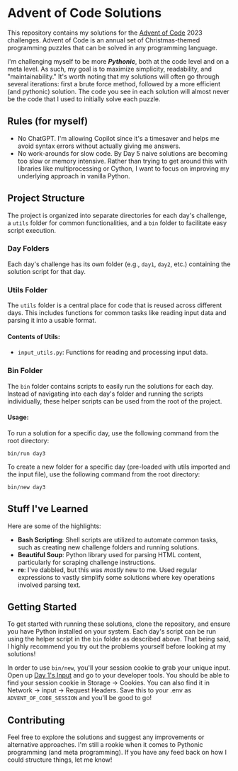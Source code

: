 # Advent of Code Solutions

This repository contains my solutions for the [Advent of Code](https://adventofcode.com/) 2023 challenges. Advent of Code is an annual set of Christmas-themed programming puzzles that can be solved in any programming language.

I'm challenging myself to be more ***Pythonic***, both at the code level and on a meta level. As such, my goal is to maximize simplicity, readability, and "maintainability." It's worth noting that my solutions will often go through several iterations: first a brute force method, followed by a more efficient (and pythonic) solution. The code you see in each solution will almost never be the code that I used to initially solve each puzzle. 

## Rules (for myself)
- No ChatGPT. I'm allowing Copilot since it's a timesaver and helps me avoid syntax errors without actually giving me answers.
- No work-arounds for slow code. By Day 5 naive solutions are becoming too slow or memory intensive. Rather than trying to get around this with libraries like multiprocessing or Cython, I want to focus on improving my underlying approach in vanilla Python. 

## Project Structure

The project is organized into separate directories for each day's challenge, a `utils` folder for common functionalities, and a `bin` folder to facilitate easy script execution.

### Day Folders

Each day's challenge has its own folder (e.g., `day1`, `day2`, etc.) containing the solution script for that day.

### Utils Folder

The `utils` folder is a central place for code that is reused across different days. This includes functions for common tasks like reading input data and parsing it into a usable format.

#### Contents of Utils:

- `input_utils.py`: Functions for reading and processing input data.

### Bin Folder

The `bin` folder contains scripts to easily run the solutions for each day. Instead of navigating into each day's folder and running the scripts individually, these helper scripts can be used from the root of the project.

#### Usage:

To run a solution for a specific day, use the following command from the root directory:

```
bin/run day3
```

To create a new folder for a specific day (pre-loaded with utils imported and the input file), use the following command from the root directory:
```
bin/new day3
```

## Stuff I've Learned

Here are some of the highlights:

- **Bash Scripting**: Shell scripts are utilized to automate common tasks, such as creating new challenge folders and running solutions.
- **Beautiful Soup**: Python library used for parsing HTML content, particularly for scraping challenge instructions.
- **re**: I've dabbled, but this was *mostly* new to me. Used regular expressions to vastly simplify some solutions where key operations involved parsing text. 


## Getting Started

To get started with running these solutions, clone the repository, and ensure you have Python installed on your system. Each day's script can be run using the helper script in the `bin` folder as described above. That being said, I highly recommend you try out the problems yourself before looking at my solutions! 

In order to use `bin/new`, you'll your session cookie to grab your unique input. Open up [Day 1's Input](https://adventofcode.com/2023/day/1/input) and go to your developer tools. You should be able to find your session cookie in Storage -> Cookies. You can also find it in Network -> input -> Request Headers. Save this to your .env as `ADVENT_OF_CODE_SESSION` and you'll be good to go!

## Contributing

Feel free to explore the solutions and suggest any improvements or alternative approaches. I'm still a rookie when it comes to Pythonic programming (and meta programming). If you have any feed back on how I could structure things, let me know!
